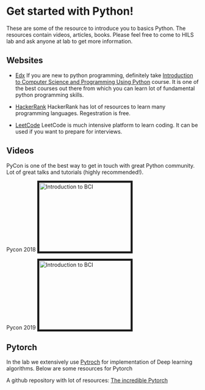 # Get started with Python!
These are some of the resource to introduce you to basics Python. The resources contain videos, articles, books. Please feel free to come to HILS lab and ask anyone at lab to get more information.

## Websites
* [Edx](https://www.edx.org)
If you are new to python programming, definitely take [Introduction to Computer Science and Programming Using Python](https://www.edx.org/course/6-00-1x-introduction-to-computer-science-and-programming-using-python-3) course. It is one of the best courses out there from which you can learn lot of fundamental python programming skills.


* [HackerRank](https://www.hackerrank.com/dashboard)
HackerRank has lot of resources to learn many programming languages. Regestration is free. 

* [LeetCode](https://leetcode.com)
LeetCode is much intensive platform to learn coding. It can be used if you want to prepare for interviews.


## Videos
PyCon is one of the best way to get in touch with great Python community. Lot of great talks and tutorials (highly recommended!).

Pycon 2018 
<a href="https://www.youtube.com/channel/UCsX05-2sVSH7Nx3zuk3NYuQ" target="_blank"><img src="http://img.youtube.com/vi/79AIzbjLzdk/0.jpg"
alt="Introduction to BCI" width="240" height="180" border="5" /></a>

Pycon 2019
<a href="https://www.youtube.com/channel/UCxs2IIVXaEHHA4BtTiWZ2mQ" target="_blank"><img src="http://img.youtube.com/vi/iyV1NUaSt0k/0.jpg"
alt="Introduction to BCI" width="240" height="180" border="5" /></a>

## Pytorch
In the lab we extensively use [Pytroch](https://pytorch.org) for implementation of Deep learning algorithms. Below are some resources for Pytorch

A github repository with lot of resources: [The incredible Pytorch](https://github.com/ritchieng/the-incredible-pytorch)
